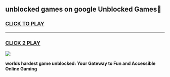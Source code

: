 
## unblocked games on google Unblocked Games👋
<h3>
<a href="https://premium.freeplayer.one?title=unblocked_games_on_google&ref=16F">CLICK TO PLAY</a></h3>
<hr>

<h3>
<a href="https://premium.freeplayer.one?title=unblocked_games_on_google&ref=16F">CLICK 2 PLAY</a>
  
</h3>

<a href="https://premium.freeplayer.one?title=unblocked_games_on_google&ref=16F/"><img src="https://clearcache.store/games.png"></a>


**worlds hardest game unblocked: Your Gateway to Fun and Accessible Online Gaming**
